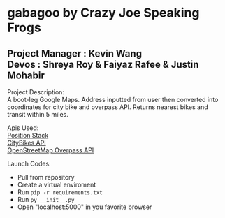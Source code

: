 gabagoo by Crazy Joe Speaking Frogs
==

Project Manager : Kevin Wang 
<br>
Devos : Shreya Roy & Faiyaz Rafee & Justin Mohabir
--
Project Description:  
A boot-leg Google Maps. Address inputted from user then converted into coordinates for city bike and overpass API. Returns nearest bikes and transit within 5 miles.

Apis Used:
<br> [Position Stack](https://github.com/stuy-softdev/notes-and-code/blob/main/api_kb/411_on_PositionStack.md)
<br> [CityBikes API](https://github.com/stuy-softdev/notes-and-code/blob/main/api_kb/411_on_city_bikes.md)
<br> [OpenStreetMap Overpass API](https://github.com/stuy-softdev/notes-and-code/blob/main/api_kb/411_on_OpenStreetMap_overpass-api.md)


Launch Codes:   
* Pull from repository
* Create a virtual enviroment
* Run ```pip -r requirements.txt```
* Run ```py __init__.py```  
* Open "localhost:5000" in you favorite browser
